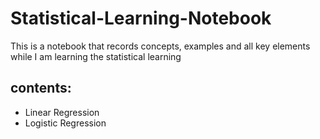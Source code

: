 # Statistical-Learning-Notebook
This is a notebook that records concepts, examples and all key elements while I am learning the statistical learning
## contents:
* Linear Regression
* Logistic Regression
